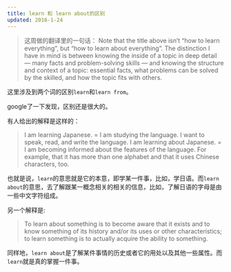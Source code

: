 ```yaml
---
title: learn 和 learn about的区别
updated: 2016-1-24
---
```


>这周做的翻译里的一句话：
>Note that the title above isn’t “how to learn everything”, but “how to learn about everything”. The distinction I have in mind is between knowing the inside of a topic in deep detail — many facts and problem-solving skills — and knowing the structure and context of a topic: essential facts, what problems can be solved by the skilled, and how the topic fits with others.

这里涉及到两个词的区别`learn`和`learn from`。

google了一下发现，区别还是很大的。

有人给出的解释是这样的：

>I am learning Japanese. = I am studying the language. I want to speak, read, and write the language. 
>I am learning about Japanese. = I am becoming informed about the features of the language. For example, that it has more than one alphabet and that it uses Chinese characters, too. 

也就是说，`learn`的意思就是它的本意，即学某一件事，比如，学日语。而`learn about`的意思，去了解跟某一概念相关的相关的信息，比如，了解日语的字母是由一些中文字符组成。

另一个解释是:

>To learn about something is to become aware that it exists and to know something of its history and/or its uses or other characteristics; to learn something is to actually acquire the ability to something.

同样地，`learn about`是了解某件事情的历史或者它的用处以及其他一些属性。而`learn`就是真的掌握一件事。
